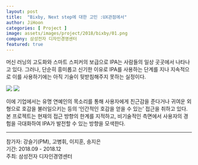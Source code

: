 ```yaml
---
layout: post
title:  "Bixby, Next step에 대한 고민 :UX관점에서"
author: JiHoon
categories: [ Project ]
image: assets/images/project/2018/bixby/01.png
company: 삼성전자 디자인경영센터
featured: true
---
```

머신 러닝의 고도화와 스마트 스피커의 보급으로 IPA는 사람들의 일상 곳곳에서 나타나고 있다. 그러나, 단순히 흥미롭고 신기한 이유로 IPA를 사용하는 단계를 지나 지속적으로 이를 사용하기에는 아직 기술이 뒷받침해주지 못하는 실정이다.

<img src="{{site.baseurl}}/assets/images/project/2018/bixby/02.jpg">
<img src="{{site.baseurl}}/assets/images/project/2018/bixby/03.jpg">

 이에 기업에서는 유명 연예인의 목소리를 통해 사용자에게 친근감을 준다거나 귀여운 외형으로 호감을 불러일으키는 등의 ‘인간적인 호감을 얻을 수 있는’ 접근을 취하고 있다. 본 프로젝트는 현재의 접근 방향의 한계를 지적하고, 비기술적인 측면에서 사용자의 경험을 극대화하여 IPA가 발전할 수 있는 방향을 모색한다.
<hr>
참가자: 강슬기(PM), 고병휘, 이지훈, 송지은<br>
기간: 2018.09 - 2018.12 <br>
주최: 삼성전자 디자인경영센터